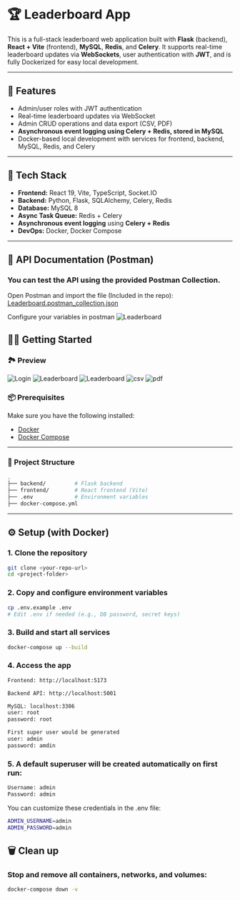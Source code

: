 # 🏆 Leaderboard App

This is a full-stack leaderboard web application built with **Flask** (backend), **React + Vite** (frontend), **MySQL**, **Redis**, and **Celery**. It supports real-time leaderboard updates via **WebSockets**, user authentication with **JWT**, and is fully Dockerized for easy local development.

---

## 🚀 Features

- Admin/user roles with JWT authentication
- Real-time leaderboard updates via WebSocket
- Admin CRUD operations and data export (CSV, PDF)
- **Asynchronous event logging using Celery + Redis, stored in MySQL**
- Docker-based local development with services for frontend, backend, MySQL, Redis, and Celery

---

## 🧰 Tech Stack

- **Frontend:** React 19, Vite, TypeScript, Socket.IO
- **Backend:** Python, Flask, SQLAlchemy, Celery, Redis
- **Database:** MySQL 8
- **Async Task Queue:** Redis + Celery
- **Asynchronous event logging** using **Celery + Redis**
- **DevOps:** Docker, Docker Compose

---

## 📮 API Documentation (Postman)
### You can test the API using the provided Postman Collection.

Open Postman and import the file (Included in the repo):
[Leaderboard.postman_collection.json](https://raw.githubusercontent.com/Chiwai15/leaderboard/refs/heads/main/Leaderboard.postman_collection.json)<br />

Configure your variables in postman
![Leaderboard](public/postman.jpg)


## 🧑‍💻 Getting Started

### 🏞️ Preview
![Login](public/login.jpg)
![Leaderboard](public/admin-leaderboard.jpg)
![Leaderboard](public/leaderboard.jpg)
![csv](public/csv.jpg)
![pdf](public/pdf.jpg)

### 📦 Prerequisites

Make sure you have the following installed:

- [Docker](https://www.docker.com/)
- [Docker Compose](https://docs.docker.com/compose/)

---

### 📁 Project Structure

```bash
.
├── backend/         # Flask backend
├── frontend/        # React frontend (Vite)
├── .env             # Environment variables
├── docker-compose.yml
```

---
## ⚙️ Setup (with Docker)
### 1. Clone the repository
```bash
git clone <your-repo-url>
cd <project-folder>
```

### 2. Copy and configure environment variables
```bash
cp .env.example .env
# Edit .env if needed (e.g., DB password, secret keys)
```

### 3. Build and start all services
```bash
docker-compose up --build
```

### 4. Access the app
```bash
Frontend: http://localhost:5173

Backend API: http://localhost:5001

MySQL: localhost:3306
user: root
password: root 

First super user would be generated
user: admin
password: amdin 
```

### 5. A default superuser will be created automatically on first run:
```bash
Username: admin  
Password: admin
```
You can customize these credentials in the .env file:
```bash
ADMIN_USERNAME=admin
ADMIN_PASSWORD=admin
```

## 🗑 Clean up
### Stop and remove all containers, networks, and volumes:
```bash
docker-compose down -v
```